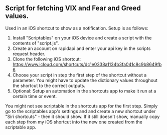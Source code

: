 ## Script for fetching VIX and Fear and Greed values. 

Used in an iOS shortcut to show as a notification. Setup is as follows:

1. Install "Scriptables" on your iOS device and create a script with the contents of "script.js".
2. Create an account on rapidapi and enter your api key in the scripts request header.
3. Clone the following iOS shortcut: https://www.icloud.com/shortcuts/dc1e0338a1134b3fa041c8c9b8649fb6
4. Choose your script in step the first step of the shortcut without a parameter. You might have to update the dictionary values throughout the shortcut to the correct outputs.
5. Optional: Setup an automation in the shortcuts app to make it run at a certain time or event.

You might not see scriptable in the shortcuts app for the first step. Simply go to the scriptables app's settings and and create a new shortcut under "Siri shortcuts" - then it should show.
If it still doesn't show, manually copy each step from my iOS shortcut into the new one created from the scriptable app.
